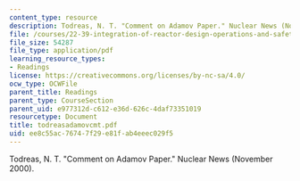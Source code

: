 ```yaml
---
content_type: resource
description: Todreas, N. T. "Comment on Adamov Paper." Nuclear News (November 2000).
file: /courses/22-39-integration-of-reactor-design-operations-and-safety-fall-2006/ee8c55ac76747f29e81fab4eeec029f5_todreasadamovcmt.pdf
file_size: 54287
file_type: application/pdf
learning_resource_types:
- Readings
license: https://creativecommons.org/licenses/by-nc-sa/4.0/
ocw_type: OCWFile
parent_title: Readings
parent_type: CourseSection
parent_uid: e977312d-c612-e36d-626c-4daf73351019
resourcetype: Document
title: todreasadamovcmt.pdf
uid: ee8c55ac-7674-7f29-e81f-ab4eeec029f5
---
```

Todreas, N. T. "Comment on Adamov Paper." Nuclear News (November 2000).